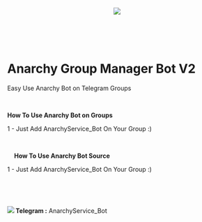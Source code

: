 <h1 align="center">
      <br>
  <img src="http://s13.picofile.com/file/8403668226/4.jpg">
   <br>
       <br>
      <br>
</h1>
<h1> Anarchy Group Manager Bot V2 </h1>

Easy Use Anarchy Bot on Telegram Groups
<p>
  &nbsp;

<b>How To Use Anarchy Bot on Groups </b>

1 - Just Add AnarchyService_Bot On Your Group :)
<p>

&nbsp;
  <p>
    <p>
&nbsp;
&nbsp;
      <b>How To Use Anarchy Bot Source </b>

1 - Just Add AnarchyService_Bot On Your Group :)
<p>

&nbsp;
  <p>
    <p>
&nbsp;
&nbsp;
<p>
<b><img src="http://s13.picofile.com/file/8403667000/3.jpg"> Telegram :</b> AnarchyService_Bot
<p>
